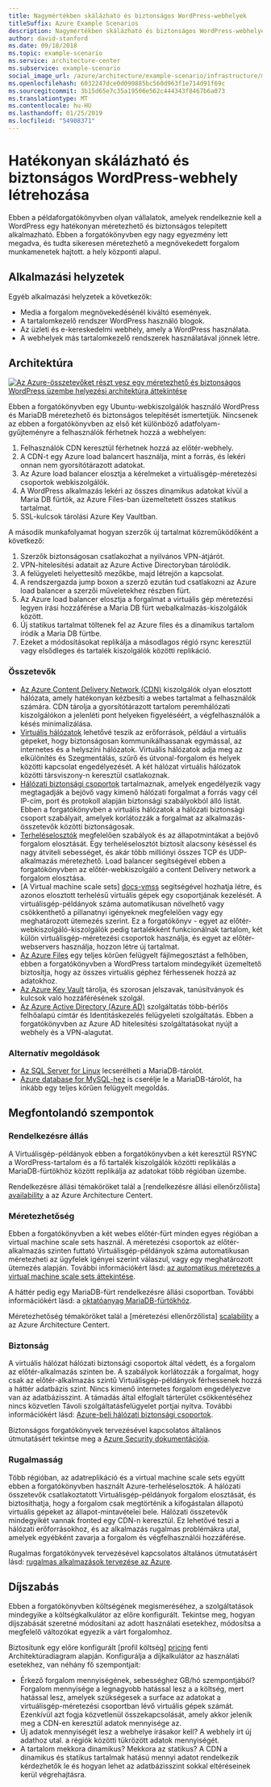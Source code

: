 ```yaml
---
title: Nagymértékben skálázható és biztonságos WordPress-webhelyek
titleSuffix: Azure Example Scenarios
description: Nagymértékben skálázható és biztonságos WordPress-webhelyeket hozhat létre médiaeseményekhez.
author: david-stanford
ms.date: 09/18/2018
ms.topic: example-scenario
ms.service: architecture-center
ms.subservice: example-scenario
social_image_url: /azure/architecture/example-scenario/infrastructure/media/secure-scalable-wordpress.png
ms.openlocfilehash: 6032247dce0d090885bc560d963f1e714d91f69c
ms.sourcegitcommit: 3b15d65e7c35a19506e562c444343f8467b6a073
ms.translationtype: MT
ms.contentlocale: hu-HU
ms.lasthandoff: 01/25/2019
ms.locfileid: "54908371"
---
```

# <a name="highly-scalable-and-secure-wordpress-website"></a>Hatékonyan skálázható és biztonságos WordPress-webhely létrehozása

Ebben a példaforgatókönyvben olyan vállalatok, amelyek rendelkeznie kell a WordPress egy hatékonyan méretezhető és biztonságos telepített alkalmazható. Ebben a forgatókönyvben egy nagy egyezmény lett megadva, és tudta sikeresen méretezhető a megnövekedett forgalom munkamenetek hajtott. a hely központi alapul.

## <a name="relevant-use-cases"></a>Alkalmazási helyzetek

Egyéb alkalmazási helyzetek a következők:

- Media a forgalom megnövekedésénél kiváltó események.
- A tartalomkezelő rendszer WordPress használó blogok.
- Az üzleti és e-kereskedelmi webhely, amely a WordPress használata.
- A webhelyek más tartalomkezelő rendszerek használatával jönnek létre.

## <a name="architecture"></a>Architektúra

[![Az Azure-összetevőket részt vesz egy méretezhető és biztonságos WordPress üzembe helyezési architektúra áttekintése](media/secure-scalable-wordpress.png)](media/secure-scalable-wordpress.png#lightbox)

Ebben a forgatókönyvben egy Ubuntu-webkiszolgálók használó WordPress és MariaDB méretezhető és biztonságos telepítését ismertetjük. Nincsenek az ebben a forgatókönyvben az első két különböző adatfolyam-gyűjteményre a felhasználók férhetnek hozzá a webhelyen:

1. Felhasználók CDN keresztül férhetnek hozzá az előtér-webhely.
2. A CDN-t egy Azure load balancert használja, mint a forrás, és lekéri onnan nem gyorsítótárazott adatokat.
3. Az Azure load balancer elosztja a kérelmeket a virtuálisgép-méretezési csoportok webkiszolgálók.
4. A WordPress alkalmazás lekéri az összes dinamikus adatokat kívül a Maria DB fürtök, az Azure Files-ban üzemeltetett összes statikus tartalmat.
5. SSL-kulcsok tárolási Azure Key Vaultban.

A második munkafolyamat hogyan szerzők új tartalmat közreműködőként a következő:

1. Szerzők biztonságosan csatlakozhat a nyilvános VPN-átjárót.
2. VPN-hitelesítési adatait az Azure Active Directoryban tárolódik.
3. A felügyeleti helyettesítő mezőkbe, majd létrejön a kapcsolat.
4. A rendszergazda jump boxon a szerző ezután tud csatlakozni az Azure load balancer a szerzői műveletekhez részben fürt.
5. Az Azure load balancer elosztja a forgalmat a virtuális gép méretezési legyen írási hozzáférése a Maria DB fürt webalkalmazás-kiszolgálók között.
6. Új statikus tartalmat töltenek fel az Azure files és a dinamikus tartalom íródik a Maria DB fürtbe.
7. Ezeket a módosításokat replikálja a másodlagos régió rsync keresztül vagy elsődleges és tartalék kiszolgálók közötti replikáció.

### <a name="components"></a>Összetevők

- [Az Azure Content Delivery Network (CDN)](/azure/cdn/cdn-overview) kiszolgálók olyan elosztott hálózata, amely hatékonyan kézbesíti a webes tartalmat a felhasználók számára. CDN tárolja a gyorsítótárazott tartalom peremhálózati kiszolgálókon a jelenléti pont helyeken figyeléséért, a végfelhasználók a késés minimalizálása.
- [Virtuális hálózatok](/azure/virtual-network/virtual-networks-overview) lehetővé teszik az erőforrások, például a virtuális gépeket, hogy biztonságosan kommunikálhassanak egymással, az internetes és a helyszíni hálózatok. Virtuális hálózatok adja meg az elkülönítés és Szegmentálás, szűrő és útvonal-forgalom és helyek közötti kapcsolat engedélyezését. A két hálózat virtuális hálózatok közötti társviszony-n keresztül csatlakoznak.
- [Hálózati biztonsági csoportok](/azure/virtual-network/security-overview) tartalmaznak, amelyek engedélyezik vagy megtagadják a bejövő vagy kimenő hálózati forgalmat a forrás vagy cél IP-cím, port és protokoll alapján biztonsági szabályokból álló listát. Ebben a forgatókönyvben a virtuális hálózatok a hálózati biztonsági csoport szabályait, amelyek korlátozzák a forgalmat az alkalmazás-összetevők közötti biztonságosak.
- [Terheléselosztók](/azure/load-balancer/load-balancer-overview) megfelelően szabályok és az állapotmintákat a bejövő forgalom elosztását. Egy terheléselosztót biztosít alacsony késéssel és nagy átviteli sebességet, és akár több milliónyi összes TCP és UDP-alkalmazás méretezhető. Load balancer segítségével ebben a forgatókönyvben az előtér-webkiszolgáló a content Delivery network a forgalom elosztása.
- [A Virtual machine scale sets] [ docs-vmss] segítségével hozhatja létre, és azonos elosztott terhelésű virtuális gépek egy csoportjának kezelését. A virtuálisgép-példányok száma automatikusan növelhető vagy csökkenthető a pillanatnyi igényeknek megfelelően vagy egy meghatározott ütemezés szerint. Ez a forgatókönyv - egyet az előtér-webkiszolgáló-kiszolgálók pedig tartalékként funkcionálnak tartalom, két külön virtuálisgép-méretezési csoportok használja, és egyet az előtér-webservers használja, hozzon létre új tartalmat.
- [Az Azure Files](/azure/storage/files/storage-files-introduction) egy teljes körűen felügyelt fájlmegosztást a felhőben, ebben a forgatókönyvben a WordPress tartalom mindegyikét üzemeltető biztosítja, hogy az összes virtuális géphez férhessenek hozzá az adatokhoz.
- [Az Azure Key Vault](/azure/key-vault/key-vault-overview) tárolja, és szorosan jelszavak, tanúsítványok és kulcsok való hozzáférésének szolgál.
- [Az Azure Active Directory (Azure AD)](/azure/active-directory/fundamentals/active-directory-whatis) szolgáltatás több-bérlős felhőalapú címtár és Identitáskezelés felügyeleti szolgáltatás. Ebben a forgatókönyvben az Azure AD hitelesítési szolgáltatásokat nyújt a webhely és a VPN-alagutat.

### <a name="alternatives"></a>Alternatív megoldások

- [Az SQL Server for Linux](/azure/virtual-machines/linux/sql/sql-server-linux-virtual-machines-overview) lecserélheti a MariaDB-tárolót.
- [Azure database for MySQL-hez](/azure/mysql/overview) is cserélje le a MariaDB-tárolót, ha inkább egy teljes körűen felügyelt megoldás.

## <a name="considerations"></a>Megfontolandó szempontok

### <a name="availability"></a>Rendelkezésre állás

A Virtuálisgép-példányok ebben a forgatókönyvben a két keresztül RSYNC a WordPress-tartalom és a fő tartalék kiszolgálók közötti replikálás a MariaDB-fürtökhöz között replikálja az adatokat több régióban üzembe.

Rendelkezésre állási témaköröket talál a [rendelkezésre állási ellenőrzőlista] [ availability] a az Azure Architecture Centert.

### <a name="scalability"></a>Méretezhetőség

Ebben a forgatókönyvben a két webes előtér-fürt minden egyes régióban a virtual machine scale sets használ. A méretezési csoportok az előtér-alkalmazás szinten futtató Virtuálisgép-példányok száma automatikusan méretezheti az ügyfelek igényei szerint válaszul, vagy egy meghatározott ütemezés alapján. További információkért lásd: [az automatikus méretezés a virtual machine scale sets áttekintése][docs-vmss-autoscale].

A háttér pedig egy MariaDB-fürt rendelkezésre állási csoportban. További információkért lásd: a [oktatóanyag MariaDB-fürtökhöz][mariadb-tutorial].

Méretezhetőség témaköröket talál a [méretezési ellenőrzőlista] [ scalability] a az Azure Architecture Centert.

### <a name="security"></a>Biztonság

A virtuális hálózat hálózati biztonsági csoportok által védett, és a forgalom az előtér-alkalmazás szinten be. A szabályok korlátozzák a forgalmat, hogy csak az előtér-alkalmazás szintű Virtuálisgép-példányok férhessenek hozzá a háttér adatbázis szint. Nincs kimenő internetes forgalom engedélyezve van az adatbázisszint. A támadás által elfoglalt tárterület csökkentéséhez nincs közvetlen Távoli szolgáltatásfelügyelet portjai nyitva. További információkért lásd: [Azure-beli hálózati biztonsági csoportok][docs-nsg].

Biztonságos forgatókönyvek tervezésével kapcsolatos általános útmutatásért tekintse meg a [Azure Security dokumentációja][security].

### <a name="resiliency"></a>Rugalmasság

Több régióban, az adatreplikáció és a virtual machine scale sets együtt ebben a forgatókönyvben használt Azure-terheléselosztók. A hálózati összetevők csatlakoztatott Virtuálisgép-példányok forgalom elosztását, és biztosíthatja, hogy a forgalom csak megtörténik a kifogástalan állapotú virtuális gépeket az állapot-mintavételei bele. Hálózati összetevők mindegyikét vannak fronted egy CDN-n keresztül. Ez lehetővé teszi a hálózati erőforrásokhoz, és az alkalmazás rugalmas problémákra utal, amelyek egyébként zavarja a forgalom és végfelhasználói hozzáférése.

Rugalmas forgatókönyvek tervezésével kapcsolatos általános útmutatásért lásd: [rugalmas alkalmazások tervezése az Azure][resiliency].

## <a name="pricing"></a>Díjszabás

Ebben a forgatókönyvben költségének megismeréséhez, a szolgáltatások mindegyike a költségkalkulátor az előre konfigurált. Tekintse meg, hogyan díjszabását szeretné módosítani az adott használati esetekhez, módosítsa a megfelelő változókat egyezik a várt forgalomhoz.

Biztosítunk egy előre konfigurált [profil költség] [ pricing] fenti Architektúradiagram alapján. Konfigurálja a díjkalkulátor az használati esetekhez, van néhány fő szempontjait:

- Érkező forgalom mennyiségének, sebességhez GB/hó szempontjából? Forgalom mennyisége a legnagyobb hatással lesz a a költség, mert hatással lesz, amelyek szükségesek a surface az adatokat a virtuálisgép-méretezési csoportban lévő virtuális gépek számát. Ezenkívül azt fogja közvetlenül összekapcsolását, amely akkor jelenik meg a CDN-en keresztül adatok mennyisége az.
- Új adatok mennyiségét lesz a webhelye írásakor kell? A webhely írt új adathoz utal. a régiók közötti tükrözött adatok mennyiségét.
- A tartalom mekkora dinamikus? Mekkora az statikus? A CDN a dinamikus és statikus tartalmak hatású mennyi adatot rendelkezik kérdezhetők le és hogyan lehet az adatbázisszint sokkal eltéréseinek kerül végrehajtásra.

<!-- links -->
[architecture]: ./media/architecture-secure-scalable-wordpress.png
[mariadb-tutorial]: /azure/virtual-machines/linux/classic/mariadb-mysql-cluster
[docs-vmss]: /azure/virtual-machine-scale-sets/overview
[docs-vmss-autoscale]: /azure/virtual-machine-scale-sets/virtual-machine-scale-sets-autoscale-overview
[docs-nsg]: /azure/virtual-network/security-overview
[security]: /azure/security/
[availability]: ../../checklist/availability.md
[resiliency]: /azure/architecture/resiliency/
[scalability]: /azure/architecture/checklist/scalability
[pricing]: https://azure.com/e/a8c4809dab444c1ca4870c489fbb196b
